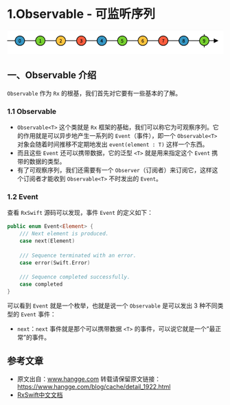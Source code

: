 # 1.Observable - 可监听序列

![](../images/rxswift_01.png)

## 一、Observable 介绍

`Observable` 作为 `Rx` 的根基，我们首先对它要有一些基本的了解。

### 1.1 Observable<T>

* `Observable<T>` 这个类就是 `Rx` 框架的基础，我们可以称它为可观察序列。它的作用就是可以异步地产生一系列的 `Event`（事件），即一个 `Observable<T>` 对象会随着时间推移不定期地发出 `event(element : T)` 这样一个东西。
* 而且这些 `Event` 还可以携带数据，它的泛型 `<T>` 就是用来指定这个 `Event` 携带的数据的类型。
* 有了可观察序列，我们还需要有一个 `Observer`（订阅者）来订阅它，这样这个订阅者才能收到 `Observable<T>` 不时发出的 `Event`。

### 1.2 Event

查看 `RxSwift` 源码可以发现，事件 `Event` 的定义如下：

```swift
public enum Event<Element> {
    /// Next element is produced.
    case next(Element)
 
    /// Sequence terminated with an error.
    case error(Swift.Error)
 
    /// Sequence completed successfully.
    case completed
}
```
可以看到 `Event` 就是一个枚举，也就是说一个 `Observable` 是可以发出 3 种不同类型的 `Event` 事件：

* `next`：`next` 事件就是那个可以携带数据 `<T>` 的事件，可以说它就是一个“最正常”的事件。

## 参考文章

* 原文出自：www.hangge.com  转载请保留原文链接：https://www.hangge.com/blog/cache/detail_1922.html
* [RxSwift中文文档](https://beeth0ven.github.io/RxSwift-Chinese-Documentation/)